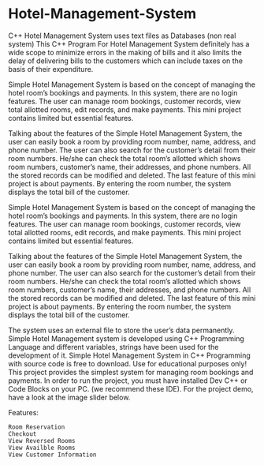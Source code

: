 # Hotel-Management-System
C++ Hotel Management System uses text files as Databases (non real system)
This C++ Program For Hotel Management System definitely has a wide scope to minimize errors in the making of bills and it also limits the delay of delivering bills to the customers which can include taxes on the basis of their expenditure.

Simple Hotel Management System is based on the concept of managing the hotel room’s bookings and payments. In this system, there are no login features. The user can manage room bookings, customer records, view total allotted rooms, edit records, and make payments. This mini project contains limited but essential features.

Talking about the features of the Simple Hotel Management System, the user can easily book a room by providing room number, name, address, and phone number. The user can also search for the customer’s detail from their room numbers. He/she can check the total room’s allotted which shows room numbers, customer’s name, their addresses, and phone numbers. All the stored records can be modified and deleted. The last feature of this mini project is about payments. By entering the room number, the system displays the total bill of the customer.


Simple Hotel Management System is based on the concept of managing the hotel room’s bookings and payments. In this system, there are no login features. The user can manage room bookings, customer records, view total allotted rooms, edit records, and make payments. This mini project contains limited but essential features.

Talking about the features of the Simple Hotel Management System, the user can easily book a room by providing room number, name, address, and phone number. The user can also search for the customer’s detail from their room numbers. He/she can check the total room’s allotted which shows room numbers, customer’s name, their addresses, and phone numbers. All the stored records can be modified and deleted. The last feature of this mini project is about payments. By entering the room number, the system displays the total bill of the customer.

The system uses an external file to store the user’s data permanently. Simple Hotel Management system is developed using C++ Programming Language and different variables, strings have been used for the development of it. Simple Hotel Management System in C++ Programming with source code is free to download. Use for educational purposes only! This project provides the simplest system for managing room bookings and payments. In order to run the project, you must have installed Dev C++ or Code Blocks on your PC. (we recommend these IDE). For the project demo, have a look at the image slider below.

Features:

    Room Reservation
    Checkout
    View Reversed Rooms
    View Availble Rooms
    View Customer Information
